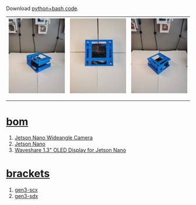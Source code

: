 Download <a href="https://github.com/kamangir/blue-sbc">python+bash code</a>.

| [![image](../images/eye_nano-2.jpg)](#) | [![image](../images/eye_nano-3.jpg)](#) | [![image](../images/eye_nano-4.jpg)](#) |
| --- | --- | --- |

---

# [bom](../parts.md)

1. [Jetson Nano Wideangle Camera](../parts.md#jetson-nano-wideangle-camera)
1. [Jetson Nano](../parts.md#jetson-nano)
1. [Waveshare 1.3" OLED Display for Jetson Nano](../parts.md#waveshare-13-oled-display-for-jetson-nano)

# [brackets](../brackets)

1. [gen3-scx](../brackets/gen3-scx/gen3-scx.stl)
1. [gen3-sdx](../brackets/gen3-sdx/gen3-sdx.stl)

